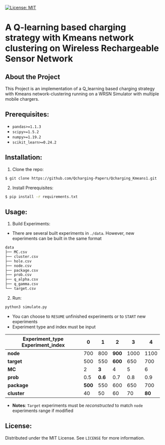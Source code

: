 [![License: MIT](https://img.shields.io/badge/License-MIT-yellow.svg)](https://opensource.org/licenses/MIT)


# A Q-learning based charging strategy with Kmeans network clustering on Wireless Rechargeable Sensor Network


## About the Project 
 This Project is an implementation of a Q_learning based charging strategy with Kmeans network-clustering running on a WRSN Simulator with multiple mobile chargers.

## Prerequisites:

- `pandas>=1.1.3`  
- `scipy>=1.5.2`    
- `numpy>=1.19.2`
- `scikit_learn>=0.24.2`

## Installation:
1. Clone the repo:
```bash
$ git clone https://github.com/Qcharging-Papers/Qcharging_Kmeans1.git
```
2. Install Prerequisites:
```bash
$ pip install -r requirements.txt
```

## Usage:

1. Build Experiments:
- There are several built experiments in `./data`. However, new experiments can be built in the same format
```bash
data
├── MC.csv
├── cluster.csv
├── hole.csv
├── node.csv
├── package.csv
├── prob.csv
├── q_alpha.csv
├── q_gamma.csv
└── target.csv
```
2. Run:

```bash
python3 simulate.py
```
- You can choose to `RESUME` unfinished experiments or to `START` new experiments
- Experiment type and index must be input

| Experiment_type      Experiment_index|    0    |    1    |    2    |    3     |    4   |
|--------------------------------------|---------|---------|---------|----------|--------|
| **node**                             |   700   |   800   | __900__ |   1000   |   1100 |
| **target**                           |   500   |   550   | __600__ |   650    |   700  |
| **MC**                               |   2     | __3__   |   4     |   5      |   6    |
| **prob**                             |   0.5   | __0.6__ |   0.7   |   0.8    |   0.9  |
| **package**                          | __500__ |   550   |   600   |   650    |   700  |
| **cluster**                          |   40    |   50    |   60    |   70     | __80__ |

- __Notes__: `Target` experiments must be *reconstructed* to match `node` experiments range if modified 


## License:
Distributed under the MIT License. See `LICENSE` for more information.
